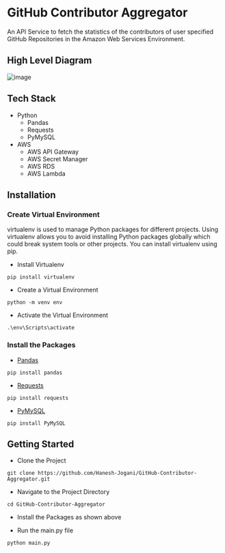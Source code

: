 # GitHub Contributor Aggregator
An API Service to fetch the statistics of the contributors of user specified GitHub Repositories in the Amazon Web Services Environment.


## High Level Diagram
![image](https://user-images.githubusercontent.com/62371149/130456494-4be297f1-0dd4-43df-b4c0-8255000b9758.png)


## Tech Stack
- Python
  - Pandas
  - Requests
  - PyMySQL
- AWS
  - AWS API Gateway
  - AWS Secret Manager
  - AWS RDS
  - AWS Lambda


## Installation
### Create Virtual Environment
virtualenv is used to manage Python packages for different projects. Using virtualenv allows you to avoid installing Python packages globally which could break system tools or other projects. You can install virtualenv using pip.
* Install Virtualenv
```
pip install virtualenv
```

* Create a Virtual Environment
```
python -m venv env
```

* Activate the Virtual Environment
```
.\env\Scripts\activate
```

### Install the Packages
* [Pandas](https://pandas.pydata.org/)
```
pip install pandas
```

* [Requests](https://docs.python-requests.org/en/master/)
```
pip install requests
```

* [PyMySQL](https://pymysql.readthedocs.io/en/latest/)
```
pip install PyMySQL
```


## Getting Started
* Clone the Project
```
git clone https://github.com/Hanesh-Jogani/GitHub-Contributor-Aggregator.git
```

* Navigate to the Project Directory
```
cd GitHub-Contributor-Aggregator
``` 

* Install the Packages as shown above

* Run the main.py file
```
python main.py
```
